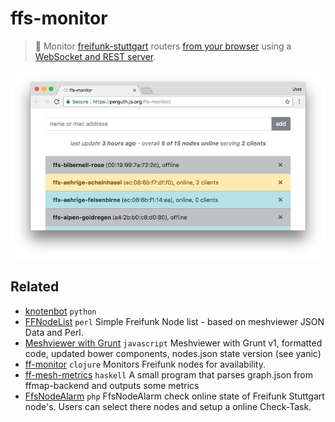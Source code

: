 # ffs-monitor
> :crystal_ball: Monitor [freifunk-stuttgart](https://freifunk-stuttgart.de/) routers [from your browser](https://perguth.js.org/ffs-monitor/) using a [WebSocket and REST server](https://ffs-monitor.perguth.de/).

[![screenshot](assets/appshot.171013.png)](https://perguth.js.org/ffs-monitor/)

## Related

- [knotenbot](https://github.com/freifunk-darmstadt/knotenbot) `python`
- [FFNodeList](https://github.com/ffbsee/FFNodeList) `perl` Simple Freifunk Node list - based on meshviewer JSON Data and Perl.
- [Meshviewer with Grunt](https://github.com/FreifunkBremen/meshviewer-ffrgb) `javascript` Meshviewer with Grunt v1, formatted code, updated bower components, nodes.json state version (see yanic)
- [ff-monitor](https://github.com/KaterMikesch/ff-monitor) `clojure` Monitors Freifunk nodes for availability.
- [ff-mesh-metrics](https://github.com/jplatte/ff-mesh-metrics) `haskell` A small program that parses graph.json from ffmap-backend and outputs some metrics
- [FfsNodeAlarm](https://github.com/Philhil/FfsNodeAlarm/) `php` FfsNodeAlarm check online state of Freifunk Stuttgart node's. Users can select there nodes and setup a online Check-Task. 
